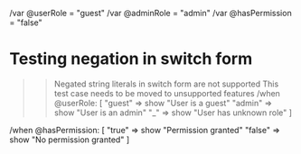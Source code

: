 /var @userRole = "guest"
/var @adminRole = "admin" 
/var @hasPermission = "false"

# Testing negation in switch form

>> Negated string literals in switch form are not supported
>> This test case needs to be moved to unsupported features
/when @userRole: [
  "guest" => show "User is a guest"
  "admin" => show "User is an admin"
  "_" => show "User has unknown role"
]

/when @hasPermission: [
  "true" => show "Permission granted"
  "false" => show "No permission granted"
]